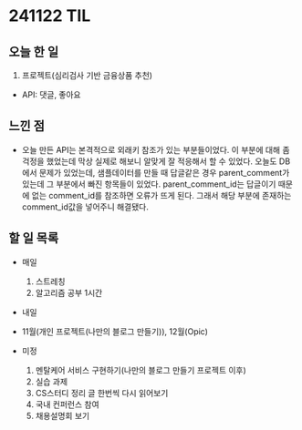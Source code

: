 # 241122 TIL

## 오늘 한 일
1. 프로젝트(심리검사 기반 금융상품 추천)
  - API: 댓글, 좋아요


## 느낀 점
  - 오늘 만든 API는 본격적으로 외래키 참조가 있는 부분들이었다. 이 부분에 대해 좀 걱정을 했었는데 막상 실제로 해보니 알맞게 잘 적응해서 할 수 있었다. 오늘도 DB에서 문제가 있었는데, 샘플데이터를 만들 때 답글같은 경우 parent_comment가 있는데 그 부분에서 빠진 항목들이 있었다. parent_comment_id는 답글이기 때문에 없는 comment_id를 참조하면 오류가 뜨게 된다. 그래서 해당 부분에 존재하는 comment_id값을 넣어주니 해결됐다.


## 할 일 목록
  - 매일
    1. 스트레칭
    2. 알고리즘 공부 1시간

  - 내일
  
  - 11월(개인 프로젝트(나만의 블로그 만들기)), 12월(Opic)

  - 미정
    1. 멘탈케어 서비스 구현하기(나만의 블로그 만들기 프로젝트 이후)
    2. 실습 과제
    3. CS스터디 정리 글 한번씩 다시 읽어보기
    4. 국내 컨퍼런스 참여
    5. 채용설명회 보기
